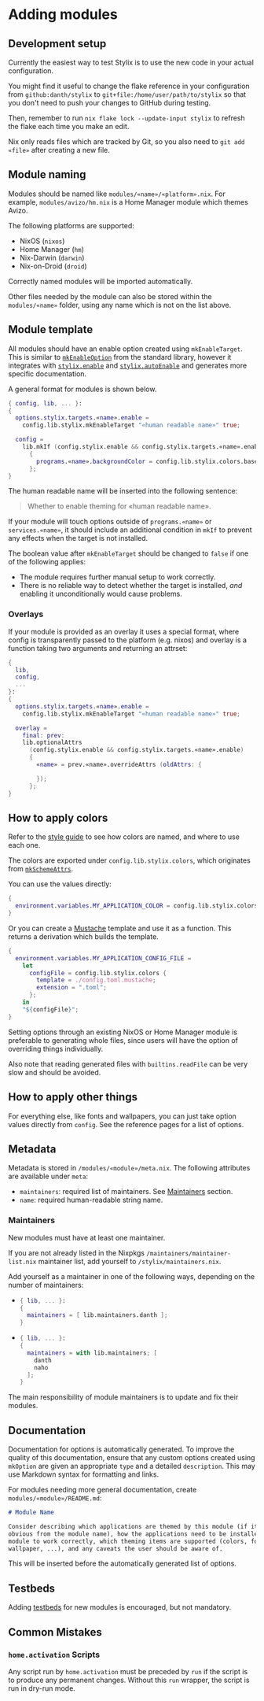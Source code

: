 # Adding modules

## Development setup

Currently the easiest way to test Stylix is to use the new code in your
actual configuration.

You might find it useful to change the flake reference in your configuration
from `github:danth/stylix` to `git+file:/home/user/path/to/stylix`
so that you don't need to push your changes to GitHub during testing.

Then, remember to run `nix flake lock --update-input stylix` to refresh the
flake each time you make an edit.

Nix only reads files which are tracked by Git, so you also need to
`git add «file»` after creating a new file.

## Module naming

Modules should be named like `modules/«name»/«platform».nix`. For example,
`modules/avizo/hm.nix` is a Home Manager module which themes Avizo.

The following platforms are supported:

- NixOS (`nixos`)
- Home Manager (`hm`)
- Nix-Darwin (`darwin`)
- Nix-on-Droid (`droid`)

Correctly named modules will be imported automatically.

Other files needed by the module can also be stored within the
`modules/«name»` folder, using any name which is not on the list above.

## Module template

All modules should have an enable option created using `mkEnableTarget`.
This is similar to
[`mkEnableOption`](https://nix-community.github.io/docnix/reference/lib/options/lib-options-mkenableoption/)
from the standard library, however it integrates with
[`stylix.enable`](./options/nixos.md#stylixenable) and
[`stylix.autoEnable`](./options/nixos.md#stylixautoenable)
and generates more specific documentation.

A general format for modules is shown below.

```nix
{ config, lib, ... }:
{
  options.stylix.targets.«name».enable =
    config.lib.stylix.mkEnableTarget "«human readable name»" true;

  config =
    lib.mkIf (config.stylix.enable && config.stylix.targets.«name».enable)
      {
        programs.«name».backgroundColor = config.lib.stylix.colors.base00;
      };
}
```

The human readable name will be inserted into the following sentence:

> Whether to enable theming for «human readable name».

If your module will touch options outside of `programs.«name»` or `services.«name»`,
it should include an additional condition in `mkIf` to prevent any effects
when the target is not installed.

The boolean value after `mkEnableTarget` should be changed to `false` if
one of the following applies:

- The module requires further manual setup to work correctly.
- There is no reliable way to detect whether the target is installed, *and*
  enabling it unconditionally would cause problems.

### Overlays

If your module is provided as an overlay it uses a special format, where config
is transparently passed to the platform (e.g. nixos) and overlay is a function
taking two arguments and returning an attrset:

```nix
{
  lib,
  config,
  ...
}:
{
  options.stylix.targets.«name».enable =
    config.lib.stylix.mkEnableTarget "«human readable name»" true;

  overlay =
    final: prev:
    lib.optionalAttrs
      (config.stylix.enable && config.stylix.targets.«name».enable)
      {
        «name» = prev.«name».overrideAttrs (oldAttrs: {

        });
      };
}
```

## How to apply colors

Refer to the [style guide](./styling.md) to see how colors are named,
and where to use each one.

The colors are exported under `config.lib.stylix.colors`, which originates from
[`mkSchemeAttrs`](https://github.com/SenchoPens/base16.nix/blob/main/DOCUMENTATION.md#mkschemeattrs).

You can use the values directly:

```nix
{
  environment.variables.MY_APPLICATION_COLOR = config.lib.stylix.colors.base05;
}
```

Or you can create a [Mustache](http://mustache.github.io/) template and use
it as a function. This returns a derivation which builds the template.

```nix
{
  environment.variables.MY_APPLICATION_CONFIG_FILE =
    let
      configFile = config.lib.stylix.colors {
        template = ./config.toml.mustache;
        extension = ".toml";
      };
    in
    "${configFile}";
}
```

Setting options through an existing NixOS or Home Manager module is preferable
to generating whole files, since users will have the option of overriding things
individually.

Also note that reading generated files with `builtins.readFile` can be very
slow and should be avoided.

## How to apply other things

For everything else, like fonts and wallpapers, you can just take option values
directly from `config`. See the reference pages for a list of options.

## Metadata

Metadata is stored in `/modules/«module»/meta.nix`. The following attributes are
available under `meta`:

- `maintainers`: required list of maintainers. See [Maintainers](#maintainers) section.
- `name`: required human-readable string name.

### Maintainers

New modules must have at least one maintainer.

If you are not already listed in the Nixpkgs `/maintainers/maintainer-list.nix`
maintainer list, add yourself to `/stylix/maintainers.nix`.

Add yourself as a maintainer in one of the following ways, depending on the
number of maintainers:

- ```nix
  { lib, ... }:
  {
    maintainers = [ lib.maintainers.danth ];
  }
  ```

- ```nix
  { lib, ... }:
  {
    maintainers = with lib.maintainers; [
      danth
      naho
    ];
  }
  ```

The main responsibility of module maintainers is to update and fix their
modules.

## Documentation

Documentation for options is automatically generated. To improve the quality
of this documentation, ensure that any custom options created using `mkOption`
are given an appropriate `type` and a detailed `description`. This may use
Markdown syntax for formatting and links.

For modules needing more general documentation, create
`modules/«module»/README.md`:

```markdown
# Module Name

Consider describing which applications are themed by this module (if it's not
obvious from the module name), how the applications need to be installed for the
module to work correctly, which theming items are supported (colors, fonts,
wallpaper, ...), and any caveats the user should be aware of.
```

This will be inserted before the automatically generated list of options.

## Testbeds

Adding [testbeds](./testbeds.md) for new modules is encouraged, but not
mandatory.

## Common Mistakes

### `home.activation` Scripts

Any script run by `home.activation` must be preceded by `run` if the script is
to produce any permanent changes. Without this `run` wrapper, the script is run
in dry-run mode.
